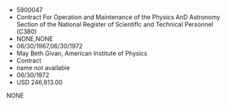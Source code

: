 * 5900047
* Contract For Operation and Maintenance of the Physics AnD Astronomy Section of the National Register of ScientifIc and Technical Personnel (C380)
* NONE,NONE
* 06/30/1967,06/30/1972
* May Beth Givan, American Institute of Physics
* Contract
* name not available
* 06/30/1972
* USD 246,813.00

NONE